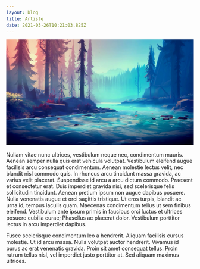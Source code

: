 ```yaml
---
layout: blog
title: Artiste
date: 2021-03-26T10:21:03.825Z
---
```

![Art Photoshop](/images/uploads/img_1164.png "Artiste Canadien")

Nullam vitae nunc ultrices, vestibulum neque nec, condimentum mauris. Aenean semper nulla quis erat vehicula volutpat. Vestibulum eleifend augue facilisis arcu consequat condimentum. Aenean molestie lectus velit, nec blandit nisl commodo quis. In rhoncus arcu tincidunt massa gravida, ac varius velit placerat. Suspendisse id arcu a arcu dictum commodo. Praesent et consectetur erat. Duis imperdiet gravida nisi, sed scelerisque felis sollicitudin tincidunt. Aenean pretium ipsum non augue dapibus posuere. Nulla venenatis augue et orci sagittis tristique. Ut eros turpis, blandit ac urna id, tempus iaculis quam. Maecenas condimentum tellus ut sem finibus eleifend. Vestibulum ante ipsum primis in faucibus orci luctus et ultrices posuere cubilia curae; Phasellus ac placerat dolor. Vestibulum porttitor lectus in arcu imperdiet dapibus.

Fusce scelerisque condimentum leo a hendrerit. Aliquam facilisis cursus molestie. Ut id arcu massa. Nulla volutpat auctor hendrerit. Vivamus id purus ac erat venenatis gravida. Proin sit amet consequat tellus. Proin rutrum tellus nisl, vel imperdiet justo porttitor at. Sed aliquam maximus ultrices.